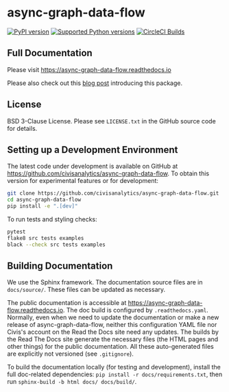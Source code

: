 # async-graph-data-flow

[![PyPI version](https://badge.fury.io/py/async-graph-data-flow.svg)](https://pypi.org/project/async-graph-data-flow/)
[![Supported Python versions](https://img.shields.io/pypi/pyversions/async-graph-data-flow.svg)](https://pypi.org/project/async-graph-data-flow/)
[![CircleCI Builds](https://circleci.com/gh/civisanalytics/async-graph-data-flow.svg?style=shield)](https://circleci.com/gh/civisanalytics/async-graph-data-flow)

## Full Documentation

Please visit https://async-graph-data-flow.readthedocs.io

Please also check out this
[blog post](https://www.civisanalytics.com/blog/open-source-software-release-introducing-async-graph-data-flow-a-python-library-for-efficient-data-pipelines/)
introducing this package.

## License

BSD 3-Clause License. Please see `LICENSE.txt` in the GitHub source code for details.

## Setting up a Development Environment

The latest code under development is available on GitHub at
https://github.com/civisanalytics/async-graph-data-flow.
To obtain this version for experimental features or for development:

```bash
git clone https://github.com/civisanalytics/async-graph-data-flow.git
cd async-graph-data-flow
pip install -e ".[dev]"
```

To run tests and styling checks:

```bash
pytest
flake8 src tests examples
black --check src tests examples
```

## Building Documentation

We use the Sphinx framework. The documentation source files are in `docs/source/`.
These files can be updated as necessary.

The public documentation is accessible at https://async-graph-data-flow.readthedocs.io.
The doc build is configured by `.readthedocs.yaml`. 
Normally, even when we need to update the documentation or make a new release of async-graph-data-flow,
neither this configuration YAML file nor Civis's account on the Read the Docs site need any updates.
The builds by the Read The Docs site generate the necessary files (the HTML pages and other things)
for the public documentation. All these auto-generated files are explicitly not versioned (see `.gitignore`).

To build the documentation locally (for testing and development),
install the full doc-related dependencies: `pip install -r docs/requirements.txt`,
then run `sphinx-build -b html docs/ docs/build/`.
